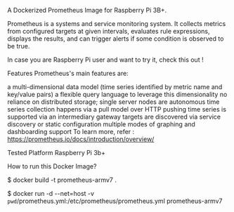 A Dockerized Prometheus Image for Raspberry Pi 3B+.

Prometheus is a systems and service monitoring system. It collects metrics from configured targets at given intervals, evaluates rule expressions, displays the results, and can trigger alerts if some condition is observed to be true.

In case you are Raspberry Pi user and want to try it, check this out !

Features
Prometheus's main features are:

a multi-dimensional data model (time series identified by metric name and key/value pairs)
a flexible query language to leverage this dimensionality
no reliance on distributed storage; single server nodes are autonomous
time series collection happens via a pull model over HTTP
pushing time series is supported via an intermediary gateway
targets are discovered via service discovery or static configuration
multiple modes of graphing and dashboarding support
To learn more, refer : https://prometheus.io/docs/introduction/overview/

Tested Platform
Raspberry Pi 3b+

How to run this Docker Image?

$ docker build -t prometheus-armv7 .

$ docker run -d --net=host -v `pwd`/prometheus.yml:/etc/prometheus/prometheus.yml prometheus-armv7
